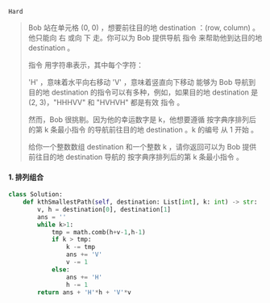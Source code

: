 `Hard`

> Bob 站在单元格 (0, 0) ，想要前往目的地 destination ：(row, column) 。他只能向 右 或向 下 走。你可以为 Bob 提供导航 指令 来帮助他到达目的地 destination 。
>
> 指令 用字符串表示，其中每个字符：
>
> 'H' ，意味着水平向右移动
> 'V' ，意味着竖直向下移动
> 能够为 Bob 导航到目的地 destination 的指令可以有多种，例如，如果目的地 destination 是 (2, 3)，"HHHVV" 和 "HVHVH" 都是有效 指令 。
>
> 然而，Bob 很挑剔。因为他的幸运数字是 k，他想要遵循 按字典序排列后的第 k 条最小指令 的导航前往目的地 destination 。k  的编号 从 1 开始 。
>
> 给你一个整数数组 destination 和一个整数 k ，请你返回可以为 Bob 提供前往目的地 destination 导航的 按字典序排列后的第 k 条最小指令 。
>

#### 1. 排列组合

```python
class Solution:
    def kthSmallestPath(self, destination: List[int], k: int) -> str:
        v, h = destination[0], destination[1]
        ans = ''
        while k>1:
            tmp = math.comb(h+v-1,h-1)
            if k > tmp:
                k -= tmp
                ans += 'V'
                v -= 1
            else:
                ans += 'H'
                h -= 1
        return ans + 'H'*h + 'V'*v
```

